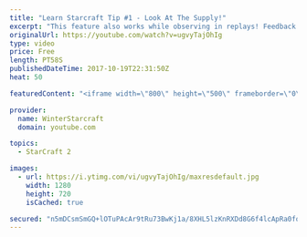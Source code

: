 ```yaml
---
title: "Learn Starcraft Tip #1 - Look At The Supply!"
excerpt: "This feature also works while observing in replays! Feedback and tip suggestions are appreciated :)"
originalUrl: https://youtube.com/watch?v=ugvyTajOhIg
type: video
price: Free
length: PT58S
publishedDateTime: 2017-10-19T22:31:50Z
heat: 50

featuredContent: "<iframe width=\"800\" height=\"500\" frameborder=\"0\" src=\"https://www.youtube.com/embed/ugvyTajOhIg\" allow=\"accelerometer; autoplay; encrypted-media; gyroscope; picture-in-picture\" allowfullscreen></iframe>"

provider:
  name: WinterStarcraft
  domain: youtube.com

topics:
  - StarCraft 2

images:
  - url: https://i.ytimg.com/vi/ugvyTajOhIg/maxresdefault.jpg
    width: 1280
    height: 720
    isCached: true

secured: "n5mDCsmSmGQ+lOTuPAcAr9tRu73BwKj1a/8XHL5lzKnRXDd8G6f4lcApRa0fqk6X8QntGqkDlx4QpQbVIxjKU/IklR+VuwQub8PkQsFJ51/1x4DqHP8WjiZ1ugzD4mBEy2LD3OobN75Y5OeZFKLNRcjwiL2TaW7JT0i8wlwAFP2Sq1htkZcsWvQXll1uCOXkl/jv70fRaOF9R2iNVQUXM9ddPQA2C5XmXzI5/2jyeRDDIgyUwvPrPl5QAcGj8/r+J9XPd+xdUf0pZ7ozwJhIYqVzDzY+ULCrITGVEdBxOY+snvVc1E3g4eDsLmre1t2RN73pA9OqSgy7jsRb5O4b4ZCJwTs5CFtNNxThlEEwlqCaJroZVVGL2xsbLmiWV51kFVrrgG6K1OGghYYh08HiY7U8/rXMhzs9LP4cyy3KDag=;nJBNzgQ51hDEzehXW8HKjQ=="
---
```


